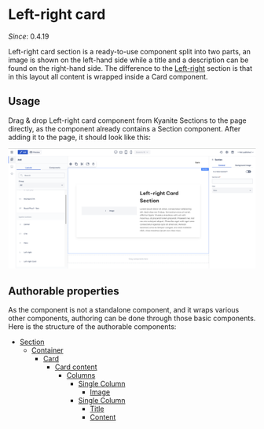 # Left-right card

_Since_: 0.4.19

Left-right card section is a ready-to-use component split into two parts, an image is shown on the
left-hand side while a title and a description can be found on the right-hand side. The difference 
to the <a href="../leftright">Left-right</a> section is that in this layout all content is
wrapped inside a Card component.

## Usage

Drag & drop Left-right card component from Kyanite Sections to the page directly, as the
component already contains a Section component.
After adding it to the page, it should look like this:
<p align="center" width="100%">
    <img class="image--with-border" src="_images/initial-leftrightcard.png" alt="Initial Left-right card">
</p>

## Authorable properties

As the component is not a standalone component, and it wraps various other components, authoring
can be done through those basic components. Here is the structure of the authorable components:

- <a href="../../../components/section">Section</a>
    - <a href="../../../components/container">Container</a>
        - <a href="../../../components/card">Card</a>
            - <a href="../../../components/card/cardcontent">Card content</a>
                - <a href="../../../components/columns">Columns</a>
                    - <a href="../../../components/columns/column">Single Column</a>
                        - <a href="../../../components/image">Image</a>
                    - <a href="../../../components/columns/column">Single Column</a>
                        - <a href="../../../components/title">Title</a>
                        - <a href="../../../components/content">Content</a>